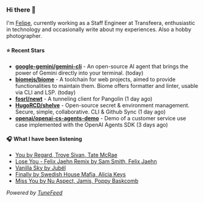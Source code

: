 ### Hi there 👋

I'm [Felipe](https://felipevm.com), currently working as a Staff Engineer at Transfeera, enthusiastic in technology and occasionally write about my experiences. Also a hobby photographer.

#### ⭐ Recent Stars
- **[google-gemini/gemini-cli](https://github.com/google-gemini/gemini-cli)** - An open-source AI agent that brings the power of Gemini directly into your terminal. (today)
- **[biomejs/biome](https://github.com/biomejs/biome)** - A toolchain for web projects, aimed to provide functionalities to maintain them. Biome offers formatter and linter, usable via CLI and LSP. (today)
- **[fosrl/newt](https://github.com/fosrl/newt)** - A tunneling client for Pangolin (1 day ago)
- **[HugoRCD/shelve](https://github.com/HugoRCD/shelve)** - Open-source secret &amp; environment management. Secure, simple, collaborative. CLI &amp; Github Sync (1 day ago)
- **[openai/openai-cs-agents-demo](https://github.com/openai/openai-cs-agents-demo)** - Demo of a customer service use case implemented with the OpenAI Agents SDK (3 days ago)

#### 🎧 What I have been listening
- [You by Regard, Troye Sivan, Tate McRae](https://open.spotify.com/track/2cc8Sw1OnCuA5bV8nqWqpE)
- [Lose You - Felix Jaehn Remix by Sam Smith, Felix Jaehn](https://open.spotify.com/track/1YXS5uFWQnwQbN9dmXgYrC)
- [Vanilla Sky by Jubël](https://open.spotify.com/track/35Mn6UIBKLyYCjvTlXBgXj)
- [Finally by Swedish House Mafia, Alicia Keys](https://open.spotify.com/track/5a2Mb0OPY17zkS8FnciQhg)
- [Miss You by Nu Aspect, Jamis, Poppy Baskcomb](https://open.spotify.com/track/329PAO2XpurUBEWszXKG5K)

_Powered by [TuneFeed](https://tunefeed.app?ref=github.com)_

